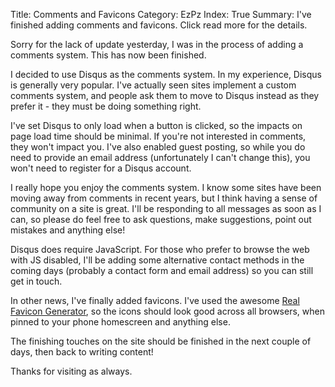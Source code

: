 Title: Comments and Favicons
Category: EzPz
Index: True
Summary: I've finished adding comments and favicons. Click read more for the details. 

Sorry for the lack of update yesterday, I was in the process of adding a comments system. This has now been finished. 

I decided to use Disqus as the comments system. In my experience, Disqus is generally very popular. I've actually seen sites implement a custom comments system, and people ask them to move to Disqus instead as they prefer it - they must be doing something right. 

I've set Disqus to only load when a button is clicked, so the impacts on page load time should be minimal. If you're not interested in comments, they won't impact you. I've also enabled guest posting, so while you do need to provide an email address (unfortunately I can't change this), you won't need to register for a Disqus account. 

I really hope you enjoy the comments system. I know some sites have been moving away from comments in recent years, but I think having a sense of community on a site is great. I'll be responding to all messages as soon as I can, so please do feel free to ask questions, make suggestions, point out mistakes and anything else! 

Disqus does require JavaScript. For those who prefer to browse the web with JS disabled, I'll be adding some alternative contact methods in the coming days (probably a contact form and email address) so you can still get in touch. 

In other news, I've finally added favicons. I've used the awesome [Real Favicon Generator](https://realfavicongenerator.net), so the icons should look good across all browsers, when pinned to your phone homescreen and anything else. 

The finishing touches on the site should be finished in the next couple of days, then back to writing content! 

Thanks for visiting as always. 